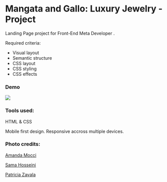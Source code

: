 # Mangata and Gallo: Luxury Jewelry - Project

<p>Landing Page project for Front-End Meta Developer .</p>
<p>Required criteria:</p>

- Visual layout
- Semantic structure
- CSS layout
- CSS styling
- CSS effects

### Demo

![](/img/demo.gif)

### Tools used:

<p>HTML & CSS</p>

<p>Mobile first design. Responsive accross multiple devices.</p>

### Photo credits:

<p><a href="https://unsplash.com/@amandamocci">Amanda Mocci</a></p>
<p><a href="https://unsplash.com/@samahosseini">Sama Hosseini</a></p>
<p><a href="https://unsplash.com/@pattyzc">Patricia Zavala</a></p>

